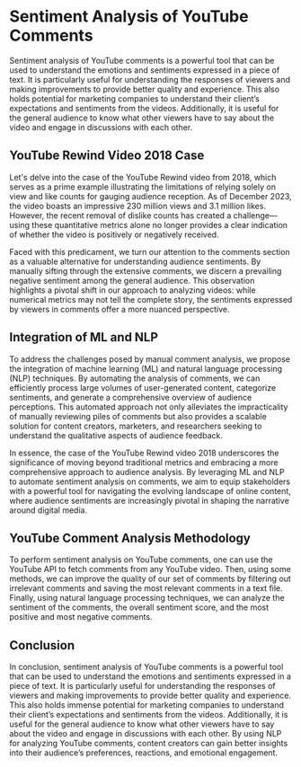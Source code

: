 # Sentiment Analysis of YouTube Comments

Sentiment analysis of YouTube comments is a powerful tool that can be used to understand the emotions and sentiments expressed in a piece of text. It is particularly useful for understanding the responses of viewers and making improvements to provide better quality and experience. This also holds potential for marketing companies to understand their client’s expectations and sentiments from the videos. Additionally, it is useful for the general audience to know what other viewers have to say about the video and engage in discussions with each other.

## YouTube Rewind Video 2018 Case

Let's delve into the case of the YouTube Rewind video from 2018, which serves as a prime example illustrating the limitations of relying solely on view and like counts for gauging audience reception. As of December 2023, the video boasts an impressive 230 million views and 3.1 million likes. However, the recent removal of dislike counts has created a challenge—using these quantitative metrics alone no longer provides a clear indication of whether the video is positively or negatively received.

Faced with this predicament, we turn our attention to the comments section as a valuable alternative for understanding audience sentiments. By manually sifting through the extensive comments, we discern a prevailing negative sentiment among the general audience. This observation highlights a pivotal shift in our approach to analyzing videos: while numerical metrics may not tell the complete story, the sentiments expressed by viewers in comments offer a more nuanced perspective.

## Integration of ML and NLP

To address the challenges posed by manual comment analysis, we propose the integration of machine learning (ML) and natural language processing (NLP) techniques. By automating the analysis of comments, we can efficiently process large volumes of user-generated content, categorize sentiments, and generate a comprehensive overview of audience perceptions. This automated approach not only alleviates the impracticality of manually reviewing piles of comments but also provides a scalable solution for content creators, marketers, and researchers seeking to understand the qualitative aspects of audience feedback.

In essence, the case of the YouTube Rewind video 2018 underscores the significance of moving beyond traditional metrics and embracing a more comprehensive approach to audience analysis. By leveraging ML and NLP to automate sentiment analysis on comments, we aim to equip stakeholders with a powerful tool for navigating the evolving landscape of online content, where audience sentiments are increasingly pivotal in shaping the narrative around digital media.

## YouTube Comment Analysis Methodology

To perform sentiment analysis on YouTube comments, one can use the YouTube API to fetch comments from any YouTube video. Then, using some methods, we can improve the quality of our set of comments by filtering out irrelevant comments and saving the most relevant comments in a text file. Finally, using natural language processing techniques, we can analyze the sentiment of the comments, the overall sentiment score, and the most positive and most negative comments.

## Conclusion

In conclusion, sentiment analysis of YouTube comments is a powerful tool that can be used to understand the emotions and sentiments expressed in a piece of text. It is particularly useful for understanding the responses of viewers and making improvements to provide better quality and experience. This also holds immense potential for marketing companies to understand their client’s expectations and sentiments from the videos. Additionally, it is useful for the general audience to know what other viewers have to say about the video and engage in discussions with each other. By using NLP for analyzing YouTube comments, content creators can gain better insights into their audience’s preferences, reactions, and emotional engagement.
